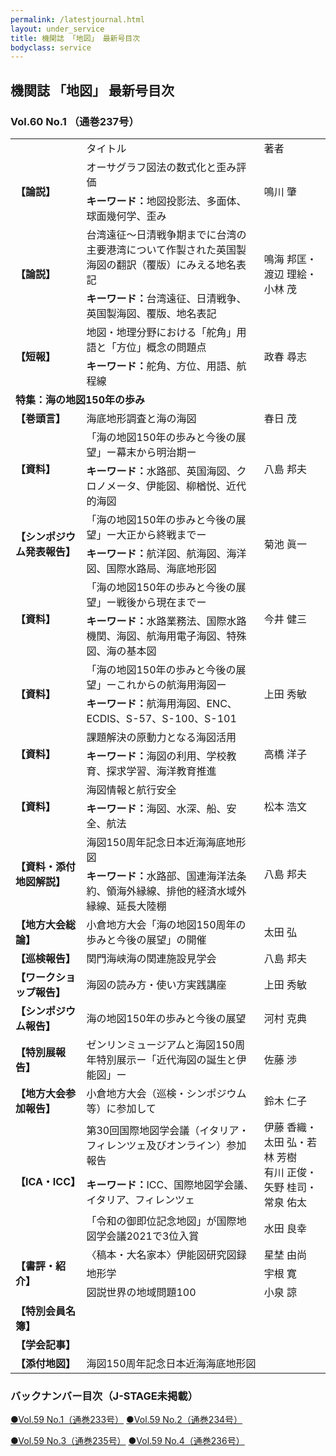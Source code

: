 ```yaml
---
permalink: /latestjournal.html
layout: under_service
title: 機関誌 「地図」 最新号目次
bodyclass: service
---
```



## 機関誌 「地図」 最新号目次
### Vol.60 No.1 （通巻237号）

<div class="table-responsive">
  <table class="table latestjournal-table">
    <tr>
      <td></td>
      <td class="text-center">タイトル</td>
      <td class="text-center">著者</td>
    </tr>
    <tr class="bg-grey">
      <td rowspan="2"><b>【論説】</b></td>
      <td>オーサグラフ図法の数式化と歪み評価</td>
      <td rowspan="2">鳴川 肇</td>
    </tr>
    <tr class="bg-grey">
      <td colspan="1"><b>キーワード：</b>地図投影法、多面体、球面幾何学、歪み</td>
    </tr>
    <tr>
      <td rowspan="2"><b>【論説】</b></td>
      <td>台湾遠征～日清戦争期までに台湾の主要港湾について作製された英国製海図の翻訳（覆版）にみえる地名表記</td>
      <td rowspan="2">鳴海 邦匡・渡辺 理絵・小林 茂</td>
    </tr>
    <tr>
      <td colspan="1"><b>キーワード：</b>台湾遠征、日清戦争、英国製海図、覆版、地名表記</td>
    </tr>
    <tr class="bg-grey">
      <td rowspan="2"><b>【短報】</b></td>
      <td>地図・地理分野における「舵角」用語と「方位」概念の問題点</td>
      <td rowspan="2">政春 尋志</td>
    </tr>
    <tr class="bg-grey">
      <td colspan="1"><b>キーワード：</b>舵角、方位、用語、航程線</td>
    </tr>
    <tr>
      <td colspan="3"><b>特集：海の地図150年の歩み</b></td>
    </tr>
    <tr class="bg-grey">
      <td rowspan="1"><b>【巻頭言】</b></td>
      <td>海底地形調査と海の海図</td>
      <td rowspan="1">春日 茂</td>
    </tr>
    <tr>
      <td rowspan="2"><b>【資料】</b></td>
      <td>「海の地図150年の歩みと今後の展望」ー幕末から明治期ー</td>
      <td rowspan="2">八島 邦夫</td>
    </tr>
    <tr>
      <td colspan="1"><b>キーワード：</b>水路部、英国海図、クロノメータ、伊能図、柳楢悦、近代的海図</td>
    </tr>
    <tr class="bg-grey">
      <td rowspan="2"><b>【シンポジウム発表報告】</b></td>
      <td>「海の地図150年の歩みと今後の展望」ー大正から終戦までー</td>
      <td rowspan="2">菊池 眞一</td>
    </tr>
    <tr class="bg-grey">
      <td colspan="1"><b>キーワード：</b>航洋図、航海図、海洋図、国際水路局、海底地形図</td>
    </tr>
    <tr>
      <td rowspan="2"><b>【資料】</b></td>
      <td>「海の地図150年の歩みと今後の展望」ー戦後から現在までー</td>
      <td rowspan="2">今井 健三</td>
    </tr>
    <tr>
      <td colspan="1"><b>キーワード：</b>水路業務法、国際水路機関、海図、航海用電子海図、特殊図、海の基本図</td>
    </tr>
    <tr class="bg-grey">
      <td rowspan="2"><b>【資料】</b></td>
      <td>「海の地図150年の歩みと今後の展望」ーこれからの航海用海図ー</td>
      <td rowspan="2">上田 秀敏</td>
    </tr>
    <tr class="bg-grey">
      <td colspan="1"><b>キーワード：</b>航海用海図、ENC、ECDIS、S-57、S-100、S-101</td>
    </tr>
    <tr>
      <td rowspan="2"><b>【資料】</b></td>
      <td>課題解決の原動力となる海図活用</td>
      <td rowspan="2">高橋 洋子</td>
    </tr>
    <tr>
      <td colspan="1"><b>キーワード：</b>海図の利用、学校教育、探求学習、海洋教育推進</td>
    </tr>
    <tr class="bg-grey">
      <td rowspan="2"><b>【資料】</b></td>
      <td>海図情報と航行安全</td>
      <td rowspan="2">松本 浩文</td>
    </tr>
    <tr class="bg-grey">
      <td colspan="1"><b>キーワード：</b>海図、水深、船、安全、航法</td>
    </tr>
    <tr>
      <td rowspan="2"><b>【資料・添付地図解説】</b></td>
      <td>海図150周年記念日本近海海底地形図</td>
      <td rowspan="2">八島 邦夫</td>
    </tr>
    <tr>
      <td colspan="1"><b>キーワード：</b>水路部、国連海洋法条約、領海外縁線、排他的経済水域外縁線、延長大陸棚</td>
    </tr>
    <tr class="bg-grey">
      <td rowspan="1"><b>【地方大会総論】</b></td>
      <td>小倉地方大会「海の地図150周年の歩みと今後の展望」の開催</td>
      <td rowspan="1">太田 弘</td>
    </tr>
    <tr>
      <td rowspan="1"><b>【巡検報告】</b></td>
      <td>関門海峡海の関連施設見学会</td>
      <td rowspan="1">八島 邦夫</td>
    </tr>
    <tr class="bg-grey">
      <td rowspan="1"><b>【ワークショップ報告】</b></td>
      <td>海図の読み方・使い方実践講座</td>
      <td rowspan="1">上田 秀敏</td>
    </tr>
    <tr>
      <td rowspan="1"><b>【シンポジウム報告】</b></td>
      <td>海の地図150年の歩みと今後の展望</td>
      <td rowspan="1">河村 克典</td>
    </tr>
    <tr class="bg-grey">
      <td rowspan="1"><b>【特別展報告】</b></td>
      <td>ゼンリンミュージアムと海図150周年特別展示ー「近代海図の誕生と伊能図」ー</td>
      <td rowspan="1">佐藤 渉</td>
    </tr>
    <tr>
      <td rowspan="1"><b>【地方大会参加報告】</b></td>
      <td>小倉地方大会（巡検・シンポジウム等）に参加して</td>
      <td rowspan="1">鈴木 仁子</td>
    </tr>
    <tr class="bg-grey">
      <td rowspan="3"><b>【ICA・ICC】</b></td>
      <td>第30回国際地図学会議（イタリア・フィレンツェ及びオンライン）参加報告</td>
      <td rowspan="2">伊藤 香織・太田 弘・若林 芳樹<br>有川 正俊・矢野 桂司・常泉 佑太</td>
    </tr>
    <tr class="bg-grey">
      <td colspan="1"><b>キーワード：</b>ICC、国際地図学会議、イタリア、フィレンツェ</td>
    </tr>
    <tr class="bg-grey">
      <td>「令和の御即位記念地図」が国際地図学会議2021で3位入賞</td>
      <td rowspan="1">水田 良幸</td>
    </tr>
    <tr>
      <td rowspan="3"><b>【書評・紹介】</b></td>
      <td>〈稿本・大名家本〉伊能図研究図録</td>
      <td rowspan="1">星埜 由尚</td>
    </tr>
    <tr>
      <td>地形学</td>
      <td rowspan="1">宇根 寛</td>
    </tr>
    <tr>
      <td>図説世界の地域問題100</td>
      <td rowspan="1">小泉 諒</td>
    </tr>
    <tr class="bg-grey">
      <td><b>【特別会員名簿】</b></td>
      <td colspan="2"></td>
    </tr>
    <tr>
      <td><b>【学会記事】</b></td>
      <td colspan="2"></td>
    </tr>
    <tr class="bg-grey">
      <td><b>【添付地図】</b></td>
      <td colspan="2">海図150周年記念日本近海海底地形図</td>
    </tr>
  </table>
</div>


### バックナンバー目次（J-STAGE未掲載）

<div class="latestjournal-backnumber">
  <p>
    <a href="">●Vol.59 No.1（通巻233号）</a>
    <a href="">●Vol.59 No.2（通巻234号）</a>
  </p>
  <p>
    <a href="">●Vol.59 No.3（通巻235号）</a>
    <a href="">●Vol.59 No.4（通巻236号）</a>
  </p>
</div>